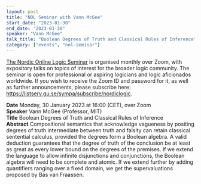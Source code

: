 ```yaml
---
layout: post
title: "NOL Seminar with Vann McGee"
start_date: "2023-01-30"
end_date: "2023-01-30"
speaker: "Vann McGee"
talk_title: "Boolean Degrees of Truth and Classical Rules of Inference"
category: ["events", "nol-seminar"]
---
```

[The Nordic Online Logic Seminar](/the-NOL-seminar.html)
is organised monthly over Zoom, with expository talks on topics of interest for
the broader logic community. The seminar is open for professional or aspiring
logicians and logic aficionados worldwide. If you wish to receive the Zoom ID
and password for it, as well as further announcements, please subscribe here:
<https://listserv.gu.se/sympa/subscribe/nordiclogic>.

**Date** Monday, 30 January 2023 at 16:00 (CET), over Zoom  
**Speaker** Vann McGee (Professor, MIT)  
**Title** Boolean Degrees of Truth and Classical Rules of Inference  
**Abstract** Compositional semantics that acknowledge vagueness by positing
degrees of truth intermediate between truth and falsity can retain classical
sentential calculus, provided the degrees form a Boolean algebra. A valid
deduction guarantees that the degree of truth of the conclusion be at least as
great as every lower bound on the degrees of the premises. If we extend the
language to allow infinite disjunctions and conjunctions, the Boolean algebra
will need to be complete and atomic. If we extend further by adding quantifiers
ranging over a fixed domain, we get the supervaluations proposed by Bas van
Fraassen.
